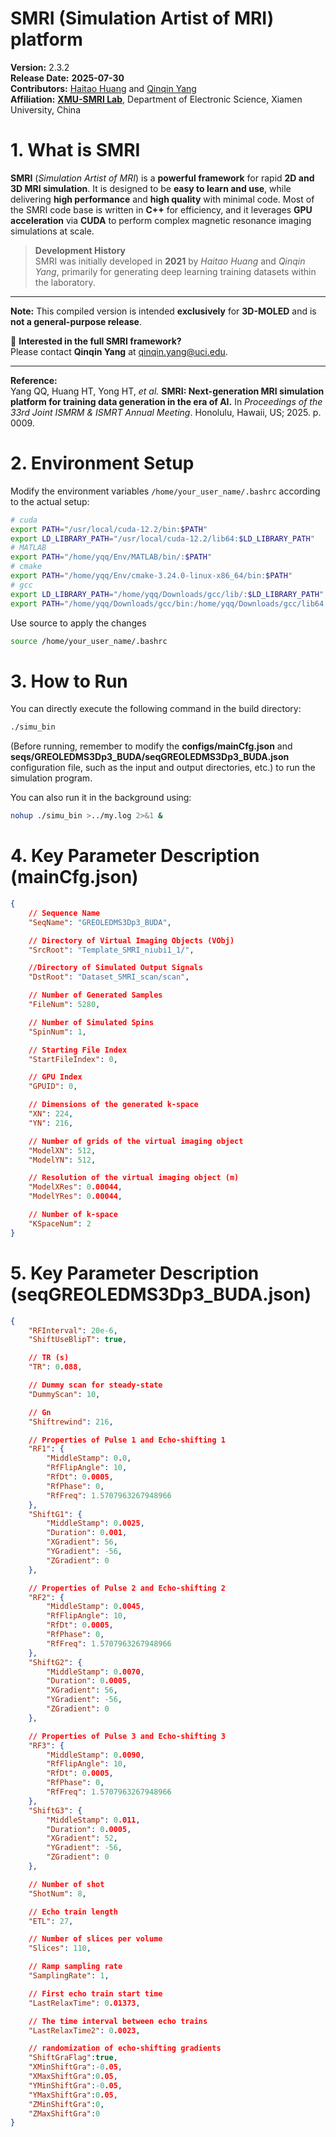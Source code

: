 # SMRI (Simulation Artist of MRI) platform
**Version:** 2.3.2  
**Release Date:** **2025-07-30**  
**Contributors:**  [Haitao Huang](https://github.com/hei6775) and [Qinqin Yang](https://github.com/qinqinyang)  
**Affiliation:**  [**XMU-SMRI Lab**](https://smri.xmu.edu.cn), Department of Electronic Science, Xiamen University, China  

# 1. What is SMRI
**SMRI** (*Simulation Artist of MRI*) is a **powerful framework** for rapid **2D and 3D MRI simulation**.  It is designed to be **easy to learn and use**, while delivering **high performance** and **high quality** with minimal code.  Most of the SMRI code base is written in **C++** for efficiency, and it leverages **GPU acceleration** via **CUDA** to perform complex magnetic resonance imaging simulations at scale.  

> **Development History**  
> SMRI was initially developed in **2021** by *Haitao Huang* and *Qinqin Yang*, primarily for generating deep learning training datasets within the laboratory.

---

**Note:** This compiled version is intended **exclusively** for **3D-MOLED** and is **not a general-purpose release**.

📩 **Interested in the full SMRI framework?**  
Please contact **Qinqin Yang** at [qinqin.yang@uci.edu](mailto:qinqin.yang@uci.edu).

---

**Reference:**  
Yang QQ, Huang HT, Yong HT, *et al.* **SMRI: Next-generation MRI simulation platform for training data generation in the era of AI.** In *Proceedings of the 33rd Joint ISMRM & ISMRT Annual Meeting*. Honolulu, Hawaii, US; 2025. p. 0009.

# 2. Environment Setup

Modify the environment variables
`/home/your_user_name/.bashrc` according to the actual setup:
```bash
# cuda
export PATH="/usr/local/cuda-12.2/bin:$PATH"
export LD_LIBRARY_PATH="/usr/local/cuda-12.2/lib64:$LD_LIBRARY_PATH"
# MATLAB
export PATH="/home/yqq/Env/MATLAB/bin/:$PATH"
# cmake
export PATH="/home/yqq/Env/cmake-3.24.0-linux-x86_64/bin:$PATH"
# gcc
export LD_LIBRARY_PATH="/home/yqq/Downloads/gcc/lib/:$LD_LIBRARY_PATH"
export PATH="/home/yqq/Downloads/gcc/bin:/home/yqq/Downloads/gcc/lib64:$PATH"
```
Use source to apply the changes
```bash
source /home/your_user_name/.bashrc
```

# 3. How to Run
You can directly execute the following command in the build directory:
```bash
./simu_bin
```
(Before running, remember to modify the **configs/mainCfg.json** and **seqs/GREOLEDMS3Dp3_BUDA/seqGREOLEDMS3Dp3_BUDA.json** configuration file, such as the input and output directories, etc.) to run the simulation program.

You can also run it in the background using:
```bash
nohup ./simu_bin >../my.log 2>&1 &
```

# 4. Key Parameter Description (mainCfg.json) 
```json
{
    // Sequence Name
    "SeqName": "GREOLEDMS3Dp3_BUDA",

    // Directory of Virtual Imaging Objects (VObj)
    "SrcRoot": "Template_SMRI_niubi1_1/",

    //Directory of Simulated Output Signals
    "DstRoot": "Dataset_SMRI_scan/scan",

    // Number of Generated Samples
    "FileNum": 5280,

    // Number of Simulated Spins
    "SpinNum": 1,

    // Starting File Index
    "StartFileIndex": 0,

    // GPU Index
    "GPUID": 0,

    // Dimensions of the generated k-space
    "XN": 224,
    "YN": 216,

    // Number of grids of the virtual imaging object
    "ModelXN": 512,
    "ModelYN": 512,

    // Resolution of the virtual imaging object (m)
    "ModelXRes": 0.00044,
    "ModelYRes": 0.00044,

    // Number of k-space
    "KSpaceNum": 2
}
```

# 5. Key Parameter Description (seqGREOLEDMS3Dp3_BUDA.json) 
```json
{
    "RFInterval": 20e-6,
    "ShiftUseBlipT": true,

    // TR (s)
    "TR": 0.088,

    // Dummy scan for steady-state
    "DummyScan": 10,

    // Gn
    "Shiftrewind": 216,

    // Properties of Pulse 1 and Echo-shifting 1
    "RF1": {
        "MiddleStamp": 0.0,
        "RfFlipAngle": 10,
        "RfDt": 0.0005,
        "RfPhase": 0,
        "RfFreq": 1.5707963267948966
    },
    "ShiftG1": {
        "MiddleStamp": 0.0025,
        "Duration": 0.001,
        "XGradient": 56,
        "YGradient": -56,
        "ZGradient": 0
    },

    // Properties of Pulse 2 and Echo-shifting 2 
    "RF2": {
        "MiddleStamp": 0.0045,
        "RfFlipAngle": 10,
        "RfDt": 0.0005,
        "RfPhase": 0,
        "RfFreq": 1.5707963267948966
    },
    "ShiftG2": {
        "MiddleStamp": 0.0070,
        "Duration": 0.0005,
        "XGradient": 56,
        "YGradient": -56,
        "ZGradient": 0
    },

    // Properties of Pulse 3 and Echo-shifting 3 
    "RF3": {
        "MiddleStamp": 0.0090,
        "RfFlipAngle": 10,
        "RfDt": 0.0005,
        "RfPhase": 0,
        "RfFreq": 1.5707963267948966
    },
    "ShiftG3": {
        "MiddleStamp": 0.011,
        "Duration": 0.0005,
        "XGradient": 52,
        "YGradient": -56,
        "ZGradient": 0
    },

    // Number of shot
    "ShotNum": 8,

    // Echo train length
    "ETL": 27,

    // Number of slices per volume
    "Slices": 110,

    // Ramp sampling rate
    "SamplingRate": 1,

    // First echo train start time
    "LastRelaxTime": 0.01373,

    // The time interval between echo trains
    "LastRelaxTime2": 0.0023,

    // randomization of echo-shifting gradients
    "ShiftGraFlag":true,
    "XMinShiftGra":-0.05,
    "XMaxShiftGra":0.05,
    "YMinShiftGra":-0.05,
    "YMaxShiftGra":0.05,
    "ZMinShiftGra":0,
    "ZMaxShiftGra":0
}
```
